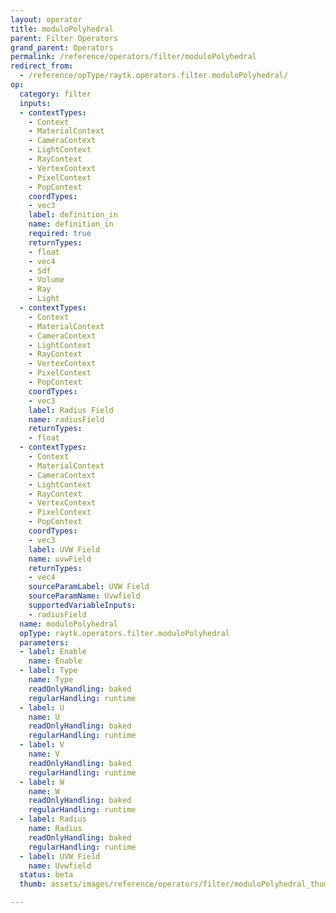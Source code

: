 ```yaml
---
layout: operator
title: moduloPolyhedral
parent: Filter Operators
grand_parent: Operators
permalink: /reference/operators/filter/moduloPolyhedral
redirect_from:
  - /reference/opType/raytk.operators.filter.moduloPolyhedral/
op:
  category: filter
  inputs:
  - contextTypes:
    - Context
    - MaterialContext
    - CameraContext
    - LightContext
    - RayContext
    - VertexContext
    - PixelContext
    - PopContext
    coordTypes:
    - vec3
    label: definition_in
    name: definition_in
    required: true
    returnTypes:
    - float
    - vec4
    - Sdf
    - Volume
    - Ray
    - Light
  - contextTypes:
    - Context
    - MaterialContext
    - CameraContext
    - LightContext
    - RayContext
    - VertexContext
    - PixelContext
    - PopContext
    coordTypes:
    - vec3
    label: Radius Field
    name: radiusField
    returnTypes:
    - float
  - contextTypes:
    - Context
    - MaterialContext
    - CameraContext
    - LightContext
    - RayContext
    - VertexContext
    - PixelContext
    - PopContext
    coordTypes:
    - vec3
    label: UVW Field
    name: uvwField
    returnTypes:
    - vec4
    sourceParamLabel: UVW Field
    sourceParamName: Uvwfield
    supportedVariableInputs:
    - radiusField
  name: moduloPolyhedral
  opType: raytk.operators.filter.moduloPolyhedral
  parameters:
  - label: Enable
    name: Enable
  - label: Type
    name: Type
    readOnlyHandling: baked
    regularHandling: runtime
  - label: U
    name: U
    readOnlyHandling: baked
    regularHandling: runtime
  - label: V
    name: V
    readOnlyHandling: baked
    regularHandling: runtime
  - label: W
    name: W
    readOnlyHandling: baked
    regularHandling: runtime
  - label: Radius
    name: Radius
    readOnlyHandling: baked
    regularHandling: runtime
  - label: UVW Field
    name: Uvwfield
  status: beta
  thumb: assets/images/reference/operators/filter/moduloPolyhedral_thumb.png

---
```

